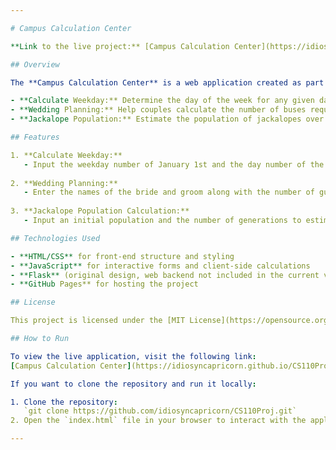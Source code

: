 ```yaml
---

# Campus Calculation Center

**Link to the live project:** [Campus Calculation Center](https://idiosyncapricorn.github.io/CS110Proj/)

## Overview

The **Campus Calculation Center** is a web application created as part of a computer science class project at San Francisco City College. It demonstrates web development skills and interactive tool creation by featuring three distinct functionalities designed to handle specific types of calculations and data management:

- **Calculate Weekday:** Determine the day of the week for any given day of the year based on the weekday number of January 1st.
- **Wedding Planning:** Help couples calculate the number of buses required for their wedding guests, based on the number of attendees.
- **Jackalope Population:** Estimate the population of jackalopes over a specified number of generations using assumed birth and death rates.

## Features

1. **Calculate Weekday:**
   - Input the weekday number of January 1st and the day number of the year to calculate the corresponding weekday.
   
2. **Wedding Planning:**
   - Enter the names of the bride and groom along with the number of guests to determine the number of buses required for transportation.
   
3. **Jackalope Population Calculation:**
   - Input an initial population and the number of generations to estimate the jackalope population after a specified period.

## Technologies Used

- **HTML/CSS** for front-end structure and styling
- **JavaScript** for interactive forms and client-side calculations
- **Flask** (original design, web backend not included in the current version)
- **GitHub Pages** for hosting the project

## License

This project is licensed under the [MIT License](https://opensource.org/licenses/MIT).

## How to Run

To view the live application, visit the following link:  
[Campus Calculation Center](https://idiosyncapricorn.github.io/CS110Proj/)

If you want to clone the repository and run it locally:

1. Clone the repository:  
   `git clone https://github.com/idiosyncapricorn/CS110Proj.git`
2. Open the `index.html` file in your browser to interact with the application.

---
```

